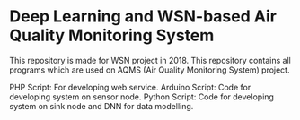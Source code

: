# Deep Learning and WSN-based Air Quality Monitoring System
This repository is made for WSN project in 2018. This repository contains all programs which are used on AQMS (Air Quality Monitoring System) project.

PHP Script: For developing web service.
Arduino Script: Code for developing system on sensor node.
Python Script: Code for developing system on sink node and DNN for data modelling.
